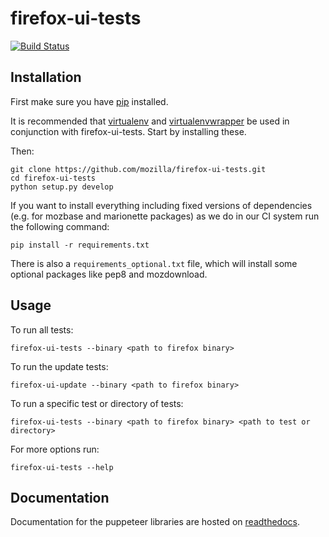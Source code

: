 firefox-ui-tests
================

[![Build Status](https://travis-ci.org/mozilla/firefox-ui-tests.svg?branch=master)](https://travis-ci.org/mozilla/firefox-ui-tests)

Installation
------------

First make sure you have [pip](http://pip.readthedocs.org/en/latest/installing.html) installed.

It is recommended that [virtualenv](http://virtualenv.readthedocs.org/en/latest/installation.html) and [virtualenvwrapper](http://virtualenvwrapper.readthedocs.org/en/latest/) be used in conjunction with firefox-ui-tests. Start by installing these.

Then:

    git clone https://github.com/mozilla/firefox-ui-tests.git
    cd firefox-ui-tests
    python setup.py develop

If you want to install everything including fixed versions of dependencies (e.g. for mozbase and marionette packages) as we do in our CI system run the following command:

    pip install -r requirements.txt

There is also a `requirements_optional.txt` file, which will install some optional packages like pep8 and mozdownload.

Usage
-----

To run all tests:

    firefox-ui-tests --binary <path to firefox binary>

To run the update tests:

    firefox-ui-update --binary <path to firefox binary>

To run a specific test or directory of tests:

    firefox-ui-tests --binary <path to firefox binary> <path to test or directory>

For more options run:

    firefox-ui-tests --help

Documentation
-------------

Documentation for the puppeteer libraries are hosted on [readthedocs](http://firefox-puppeteer.readthedocs.org/en/latest/).
